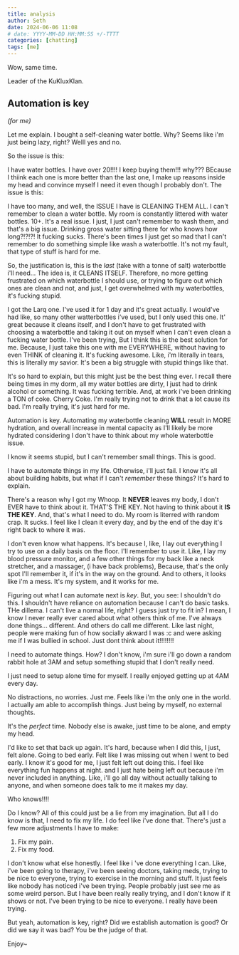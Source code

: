 ```yaml
---
title: analysis
author: Seth
date: 2024-06-06 11:08
# date: YYYY-MM-DD HH:MM:SS +/-TTTT
categories: [chatting]
tags: [me]
---
```


Wow, same time.

Leader of the KuKluxKlan.

## Automation is key
*(for me)*

Let me explain. I bought a self-cleaning water bottle.
Why? Seems like i'm just being lazy, right?
Welll yes and no.

So the issue is this:

I have water bottles. I have over 20!!!! I keep buying them!!! why??? BEcause I thiink each one is more better than the last one, I make up reasons inside my head and convince myself I need it even though I probably don't. The issue is this:

I have too many, and well, the ISSUE I have is CLEANING THEM ALL. I can't remember to clean a water bottle. My room is constantly littered with water bottles. 10+. It's a real issue. I just, I just can't remember to wash them, and that's a big issue. Drinking gross water sitting there for who knows how long?!?!?! It fucking sucks. There's been times I just get so mad that I can't remember to do something simple like wash a waterbottle. It's not my fault, that type of stuff is hard for me.

So, the justification is, this is the *last* (take with a tonne of salt) waterbottle i'll need... The idea is, it CLEANS ITSELF. Therefore, no more getting frustrated on which waterbottle I should use, or trying to figure out which ones are clean and not, and just, I get overwhelmed with my waterbottles, it's fucking stupid.

I got the Larq one. I've used it for 1 day and it's great actually. I would've had like, so many other watterbottles i've used, but I only used this one. It' great because it cleans itself, and I don't have to get frustrated with choosing a waterbottle and taking it out on myself when I can't even clean a fucking water bottle. I've been trying, But I think this is the best solution for me. Because, I just take this one with me EVERYWHERE, without having to even THINK of cleaning it. It's fucking awesome. Like, i'm literally in tears, this is literally my savior. It's been a big struggle with stupid things like that.

It's so hard to explain, but this might just be the best thing ever. I recall there being times in my dorm, all my water bottles are dirty, I just had to drink alcohol or something. It was fucking terrible. And, at work i've been drinking a TON of coke. Cherry Coke. I'm really trying not to drink that a lot cause its bad. I'm really trying, it's just hard for me.

Automation is key. Automating my waterbottle cleaning **WILL** result in MORE hydration, and overall increase in mental capacity as I'll likely be more hydrated considering I don't have to think about my whole waterbottle issue.

I know it seems stupid, but I can't remember small things. This is good.


I have to automate things in my life. Otherwise, i'll just fail. I know it's all about building habits, but what if I can't *remember* these things? It's hard to explain.

There's a reason why I got my Whoop. It **NEVER** leaves my body, I don't EVER have to think about it. THAT'S THE KEY. Not having to think about it **IS THE KEY**. And, that's what I need to do. My room is literred with random crap. It sucks. I feel like I clean it every day, and by the end of the day it's right back to where it was.

I don't even know what happens. It's because I, like, I lay out everything I try to use on a daily basis on the floor. I'll remember to use it. Like, I lay my blood pressure monitor, and a few other things for my back like a neck stretcher, and a massager, (i have back problems), Because, that's the only spot I'll remember it, if it's in the way on the ground. And to others, it looks like i'm a mess. It's my system, and it works for me.

Figuring out what I can automate next is *key*. But, you see: I shouldn't do this. I shouldn't have reliance on automation because I can't do basic tasks. THe dillema. I can't live a normal life, right? I guess just try to fit in? I mean, I know I never really ever cared about what others think of me. I've always done things... different. And others do call me different. Like last night, people were making fun of how socially akward I was :c and were asking me if I was bullied in school. Just dont think about it!!!!!!!!

I need to automate things. How? I don't know, i'm sure i'll go down a random rabbit hole at 3AM and setup something stupid that I don't really need.

I just need to setup alone time for myself. I really enjoyed getting up at 4AM every day.

No distractions, no worries. Just me. Feels like i'm the only one in the world. I actually am able to accomplish things. Just being by myself, no external thoughts.

It's the *perfect* time. Nobody else is awake, just time to be alone, and empty my head.

I'd like to set that back up again. It's hard, because when I did this, I just, felt alone. Going to bed early. Felt like I was missing out when I went to bed early. I know it's good for me, I just felt left out doing this. I feel like everything fun happens at night. and I just hate being left out because i'm never included in anything. Like, i'll go all day without actually talking to anyone, and when someone does talk to me it makes my day.

Who knows!!!!

Do I know? All of this could just be a lie from my imagination. But all I do know is that, I need to fix my life. I do feel like i've done that. There's just a few more adjustments I have to make:

1. Fix my pain.
2. Fix my food.

I don't know what else honestly. I feel like i 've done everything I can. Like, i've been going to therapy, i've been seeing doctors, taking meds, trying to be nice to everyone, trying to exercise in the morning and stuff. It just feels like nobody has noticed i've been trying. People probably just see me as some weird person. But I have been really really trying, and I don't know if it shows or not. I've been trying to be nice to everyone. I really have been trying.

But yeah, automation is key, right? Did we establish automation is good? Or did we say it was bad? You be the judge of that.

Enjoy~